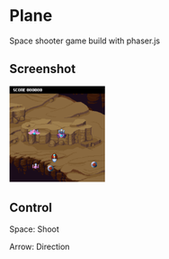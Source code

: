 # Plane
Space shooter game build with phaser.js

## Screenshot
<img src="./Screenshot.png" width="170">

## Control
Space: Shoot

Arrow: Direction
